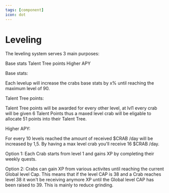 ```yaml
---
tags: [component]
icon: dot
---
```

# Leveling

The leveling system serves 3 main purposes:

Base stats
Talent Tree points 
Higher APY

Base stats:

Each levelup will increase the crabs base stats by x% until reaching the maximum level of 90.

Talent Tree points:

Talent Tree points will be awarded for every other level, at lvl1 every crab will be given 6 Talent Points thus a maxed level crab will be eligable to allocate 51 points into their Talent Tree.

Higher APY:

For every 10 levels reached the amount of received $CRAB /day will be increased by 1,5. By having a max level crab you'll receive 16 $CRAB /day. 

Option 1: Each Crab starts from level 1 and gains XP by completing their weekly quests.

Option 2: Crabs can gain XP from various activites until reaching the current Global level Cap. This means that if the level CAP is 38 and a Crab reaches level 38 it won't be receiving anymore XP until the Global level CAP has been raised to 39. This is mainly to reduce grinding. 
